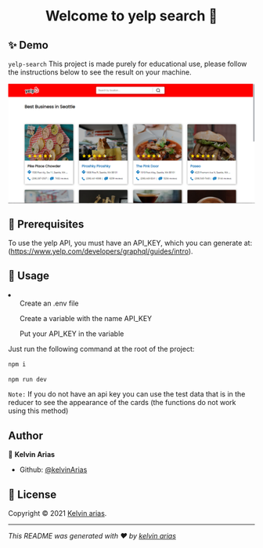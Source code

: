<h1 align="center">Welcome to yelp search 👋</h1>

## ✨ Demo

`yelp-search` This project is made purely for educational use, please follow the instructions below to see the result on your machine.

<p align="center">
  <img width="700" align="center" src="https://raw.githubusercontent.com/KelvinArias/Next-Graphql/e85e78d9ba2cac953ced5a0f82cf9ffeae2e63aa/demo.png" alt="demo"/>
</p>

## 🚀 Prerequisites

To use the yelp API, you must have an API_KEY, which you can generate at: (https://www.yelp.com/developers/graphql/guides/intro).

## 🚀 Usage

<li>
    <ol>Create an .env file</ol>
    <ol>Create a variable with the name API_KEY</ol>
    <ol>Put your API_KEY in the variable</ol>
</li>

Just run the following command at the root of the project:

```sh
npm i
```

```sh
npm run dev
```

`Note:` If you do not have an api key you can use the test data that is in the reducer to see the appearance of the cards (the functions do not work using this method)

## Author

👤 **Kelvin Arias**

- Github: [@kelvinArias](https://github.com/KelvinArias/)

## 📝 License

Copyright © 2021 [Kelvin arias](https://github.com/kelvinArias).<br />

---

_This README was generated with ❤️ by [kelvin arias](https://github.com/KelvinArias/Next-Graphql)_